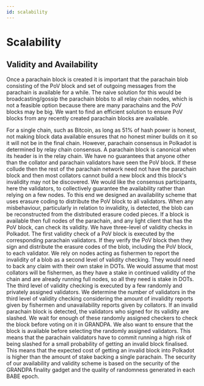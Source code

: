 ```yaml
---
id: scalability
---
```


# Scalability

## Validity and Availability

Once a parachain block is created it is important that the parachain blob consisting of the PoV
block and set of outgoing messages from the parachain is available for a while. The naive solution
for this would be broadcasting/gossip the parachain blobs to all relay chain nodes, which is not
a feasible option because there are many parachains and the PoV blocks may be big. We want
to find an efficient solution to ensure PoV blocks from any recently created parachain blocks are
available.

For a single chain, such as Bitcoin, as long as 51% of hash power is honest, not making block data
available ensures that no honest miner builds on it so it will not be in the final chain. However,
parachain consensus in Polkadot is determined by relay chain consensus. A parachain block is
canonical when its header is in the relay chain. We have no guarantees that anyone other than the
collator and parachain validators have seen the PoV block. If these collude then the rest of the
parachain network need not have the parachain block and then most collators cannot build a new
block and this block's invalidity may not be discovered. We would like the consensus participants,
here the validators, to collectively guarantee the availability rather than relying on a few nodes.
To this end we designed an availability scheme that uses erasure coding  to
distribute the PoV block to all validators. When any misbehaviour, particularly in relation to
invalidity, is detected, the blob can be reconstructed from the distributed erasure coded pieces.
If a block is available then full nodes of the parachain, and any light client that has the PoV
block, can check its validity. We have three-level of validity checks in Polkadot. The first validity
check of a PoV block is executed by the corresponding parachain validators. If they verify the
PoV block then they sign and distribute the erasure codes of the blob, including the PoV block, to
each validator. We rely on nodes acting as fishermen to report the invalidity of a blob as a second
level of validity checking. They would need to back any claim with their own stake in DOTs. We
would assume that most collators will be fishermen, as they have a stake in continued validity of
the chain and are already running full nodes, so all they need is stake in DOTs. The third level of
validity checking is executed by a few randomly and privately assigned validators. We determine
the number of validators in the third level of validity checking considering the amount of invalidity
reports given by fishermen and unavailability reports given by collators. If an invalid parachain
block is detected, the validators who signed for its validity are slashed. We wait for enough of
these randomly assigned checkers to check the block before voting on it in GRANDPA. We also
want to ensure that the block is available before selecting the randomly assigned validators. This
means that the parachain validators have to commit running a high risk of being slashed for a small
probability of getting an invalid block finalised. This means that the expected cost of getting an
invalid block into Polkadot is higher than the amount of stake backing a single parachain.
The security of our availability and validity scheme is based on the security of the GRANDPA
finality gadget and the quality of randomness generated in each BABE epoch.
